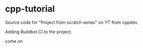 # cpp-tutorial

Source code for "Project from scratch series" on YT from cppdev.

Adding Buildbot CI to the project.

come on

